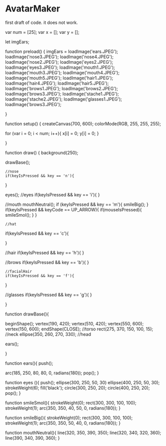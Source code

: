 # AvatarMaker
first draft of code. it does not work.


var num = [25];
var x = [];
var y = [];

let imgEars;

function preload() {
  imgEars = loadImage('ears.JPEG');
  loadImage('nose3.JPEG');
  loadImage('nose4.JPEG');
  loadImage('nose2.JPEG');
  loadImage('eyes2.JPEG');
  loadImage('eyes3.JPEG');
  loadImage('mouth1.JPEG');
  loadImage('mouth3.JPEG');
  loadImage('mouth4.JPEG');
  loadImage('mouth5.JPEG');
  loadImage('hair1.JPEG');
  loadImage('hair4.JPEG');
  loadImage('hair5.JPEG');
  loadImage('brows1.JPEG');
  loadImage('brows2.JPEG');
  loadImage('brows3.JPEG');
  loadImage('stache1.JPEG');
  loadImage('stache2.JPEG');
  loadImage('glasses1.JPEG');
  loadImage('brows3.JPEG');
  
  
}


function setup() {
  createCanvas(700, 600);
  colorMode(RGB, 255, 255, 255);
  
  for (var i = 0; i < num; i++){
    x[i] = 0;
    y[i] = 0;
  }
  
}


function draw() {
  background(250); 

  drawBase();

  
    //nose  
    if(keyIsPressed && key == 'n'){
  }
  
  eyes(); //eyes
  if(keyIsPressed && key == 'i'){
  }
  
  //mouth
  mouthNeutral();
  if (keyIsPressed && key == 'm'){
    smileBig();
  } 
  if(keyIsPressed && keyCode == UP_ARROW){
    if(mouseIsPressed){
     smileSmol(); 
    }
 }
    
    //hat
  if(keyIsPressed && key == 'c'){
    
  }
  
  //hair
  if(keyIsPressed && key == 'h'){
  }
  
  //brows
  if(keyIsPressed && key == 'b'){
  }
  
    //facialHair
    if(keyIsPressed && key == 'f'){
  }
    
  //glasses
  if(keyIsPressed && key == 'g'){
  }

  
}

function drawBase(){

  beginShape();
  vertex(190, 420);
  vertex(510, 420);
  vertex(550, 600);
  vertex(150, 600);
  endShape(CLOSE); //torso
  rect(275, 370, 150, 100, 15); //neck
  ellipse(350, 260, 270, 330); //head
  
  
  ears();
  
  
}

function ears(){
push();

arc(185, 250, 80, 80, 0, radians(180));
pop();
}

function eyes (){
  push();
  ellipse(300, 250, 50, 30)
  ellipse(400, 250, 50, 30);
  strokeWeight(6);
  fill('black');
  circle(300, 250, 20);
  circle(400, 250, 20);
  pop();
}

function smileSmol(){
  strokeWeight(0);
  rect(300, 300, 100, 100);
  strokeWeight(1);
  arc(350, 350, 40, 50, 0, radians(180));
}

function smileBig(){
  strokeWeight(0);
  rect(300, 300, 100, 100);
  strokeWeight(1);
  arc(350, 350, 50, 40, 0, radians(180));
}

function mouthNeutral(){
  line(320, 350, 390, 350);
  line(320, 340, 320, 360);
  line(390, 340, 390, 360);
}




